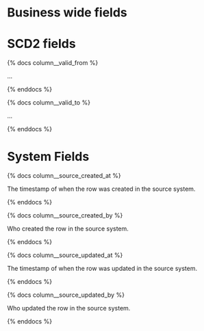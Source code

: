 # Business wide fields


# SCD2 fields
{% docs column__valid_from %}

...

{% enddocs %}

{% docs column__valid_to %}

...

{% enddocs %}

# System Fields

{% docs column__source_created_at %}

The timestamp of when the row was created in the source system.

{% enddocs %}

{% docs column__source_created_by %}

Who created the row in the source system. 

{% enddocs %}

{% docs column__source_updated_at %}

The timestamp of when the row was updated in the source system.

{% enddocs %}

{% docs column__source_updated_by %}

Who updated the row in the source system.

{% enddocs %}